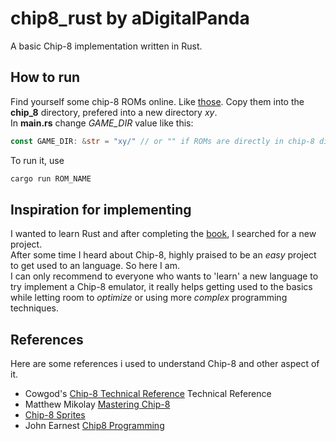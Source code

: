 # chip8_rust by aDigitalPanda

A basic Chip-8 implementation written in Rust.

## How to run
Find yourself some chip-8 ROMs online. Like [those](https://www.zophar.net/pdroms/chip8/chip-8-games-pack.html). Copy them into the **chip_8** directory, prefered into a new directory *xy*.  
In **main.rs** change *GAME_DIR* value like this:
```rust
const GAME_DIR: &str = "xy/" // or "" if ROMs are directly in chip-8 directory
```
To run it, use
```bash
cargo run ROM_NAME
```

## Inspiration for implementing
I wanted to learn Rust and after completing the [book](https://doc.rust-lang.org/book/title-page.html), I searched for a new project.  
After some time I heard about Chip-8, highly praised to be an *easy* project to get used to an language. So here I am.  
I can only recommend to everyone who wants to 'learn' a new language to try implement a Chip-8 emulator, it really helps getting used to the basics while letting room to *optimize* or using more *complex* programming techniques.

## References
Here are some references i used to understand Chip-8 and other aspect of it.  
- Cowgod's [Chip-8 Technical Reference](http://devernay.free.fr/hacks/chip8/C8TECH10.HTM) Technical Reference  
- Matthew Mikolay [Mastering Chip-8](https://github.com/mattmikolay/chip-8/wiki/Mastering-CHIP%E2%80%908)  
- [Chip-8 Sprites](http://www.emulator101.com/chip-8-sprites.html)  
- John Earnest [Chip8 Programming](https://github.com/JohnEarnest/Octo/blob/gh-pages/docs/Chip8%20Programming.md)
